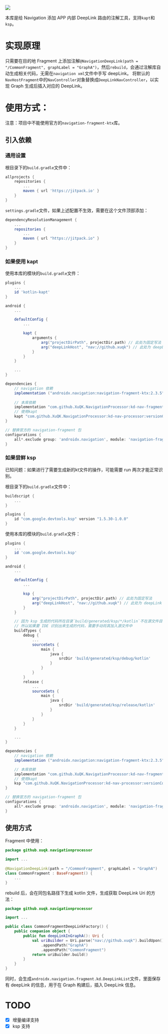 [![](https://jitpack.io/v/XuQK/NavigationProcessor.svg)](https://jitpack.io/#XuQK/NavigationProcessor)

本库是给 Navigation 添加 APP 内部 DeepLink 路由的注解工具，支持`kapt`和`ksp`。

# 实现原理

只需要在目的地 Fragment 上添加注解`@NavigationDeepLink(path = "/CommonFragment", graphLabel = "GraphA")`，然后`rebuild`，会通过注解库自动生成相关代码，无需在`navigation xml`文件中手写 deepLink。
将默认的`NavHostFragment`中的`NavController`对象替换成`DeepLinkNavController`，以实现 Graph 生成后插入对应的 DeepLink。

# 使用方式：

注意：项目中不能使用官方的`navigation-fragment-ktx`库。

## 引入依赖

### 通用设置

根目录下的`build.gradle`文件中：

```groovy
allprojects {
    repositories {
        ...
        maven { url 'https://jitpack.io' }
    }
}
```

`settings.gradle`文件，如果上述配置不生效，需要在这个文件顶部添加：

```groovy
dependencyResolutionManagement {
    ...
    repositories {
        ...
        maven { url "https://jitpack.io" }
    }
}
```

### 如果使用 kapt

使用本库的模块的`build.gradle`文件：

```groovy
plugins {
    ...
    id 'kotlin-kapt'
}

android {
    ...

    defaultConfig {
        ...

        kapt {
            arguments {
                arg("projectDirPath", projectDir.path) // 此处为固定写法
                arg("deepLinkHost", "nav://github.xuqk") // 此处为 deepLink 的 scheme 和 host
            }
        }
    }

    ...
}

dependencies {
    // navigation 依赖
    implementation ("androidx.navigation:navigation-fragment-ktx:2.3.5")
    
    // 本库依赖
    implementation "com.github.XuQK.NavigationProcessor:kd-nav-fragment-ktx:versionCode"
    // 使用kapt
    kapt "com.github.XuQK.NavigationProcessor:kd-nav-processor:versionCode"
}

// 替换官方的 navigation-fragment 包
configurations {
    all*.exclude group: 'androidx.navigation', module: 'navigation-fragment'
}
```

### 如果尝鲜 ksp

已知问题：如果进行了需要生成新的kt文件的操作，可能需要 run 两次才能正常识别。

根目录下的`build.gradle`文件中：

```groovy
buildscript {
    ...
}

plugins {
    id "com.google.devtools.ksp" version "1.5.30-1.0.0"
}
```

使用本库的模块的`build.gradle`文件：

```groovy
plugins {
    ...
    id 'com.google.devtools.ksp'
}

android {
    ...

    defaultConfig {
        ...

        ksp {
            arg("projectDirPath", projectDir.path) // 此处为固定写法
            arg("deepLinkHost", "nav://github.xuqk") // 此处为 deepLink 的 scheme 和 host
        }
    }

    // 因为 ksp 生成的代码所在目录`build/generated/ksp/*/kotlin`不在源文件目录里
    // 所以如果要 IDE 识别出来生成的代码，需要手动将其加入源文件中
    buildTypes {
        debug {
            ...
            sourceSets {
                main {
                    java {
                        srcDir 'build/generated/ksp/debug/kotlin'
                    }
                }
            }
        }
        release {
            ...
            sourceSets {
                main {
                    java {
                        srcDir 'build/generated/ksp/release/kotlin'
                    }
                }
            }
        }
    }

    ...
}

dependencies {
    // navigation 依赖
    implementation ("androidx.navigation:navigation-fragment-ktx:2.3.5")

    // 本库依赖
    implementation "com.github.XuQK.NavigationProcessor:kd-nav-fragment-ktx:versionCode"
    // 使用kapt
    ksp "com.github.XuQK.NavigationProcessor:kd-nav-processor:versionCode"
}

// 替换官方的 navigation-fragment 包
configurations {
    all*.exclude group: 'androidx.navigation', module: 'navigation-fragment'
}
```

## 使用方式

Fragment 中使用：

```kotlin
package github.xuqk.navigationprocessor

import ...
        
@NavigationDeepLink(path = "/CommonFragment", graphLabel = "GraphA")
class CommonFragment : BaseFragment() {
    ...
}
```

rebuild 后，会在同包名路径下生成 kotlin 文件，生成获取 DeepLink Uri 的方法：

```kotlin
package github.xuqk.navigationprocessor

import ...

public class CommonFragmentDeepLinkFactory() {
    public companion object {
        public fun deepLinkInGraphA(): Uri {
            val uriBuilder = Uri.parse("nav://github.xuqk").buildUpon()
                .appendPath("GraphA")
                .appendPath("CommonFragment")
            return uriBuilder.build()
        }
    }
}
```

同时，会生成`androidx.navigation.fragment.kd.DeepLinkList`文件，里面保存有 deepLink 的信息，用于在 Graph 构建后，插入 DeepLink 信息。

# TODO

- [x] 增量编译支持
- [x] ksp 支持
